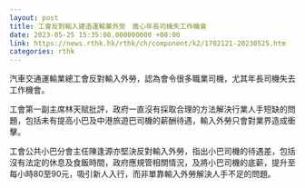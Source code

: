 ```yaml
---
layout: post
title: 工會反對輸入建造運輸業外勞　擔心年長司機失工作機會
date: 2023-05-25 15:35:08.000000000 +08:00
link: https://news.rthk.hk/rthk/ch/component/k2/1702121-20230525.htm
categories: rthk
---
```


汽車交通運輸業總工會反對輸入外勞，認為會令很多職業司機，尤其年長司機失去工作機會。

工會第一副主席林天賦批評，政府一直沒有採取合理的方法解決行業人手短缺的問題，包括未有提高小巴及中港旅遊巴司機的薪酬待遇，輸入外勞只會對業界造成衝擊。

工會公共小巴分會主任陳逢源亦堅決反對輸入外勞，指出小巴司機的待遇差，包括沒有法定的休息及食飯時間，政府應規管相關情況，及將小巴司機的底薪，提升至每小時80至90元，吸引新人入行，而非單靠輸入外勞解決人手不足的問題。
